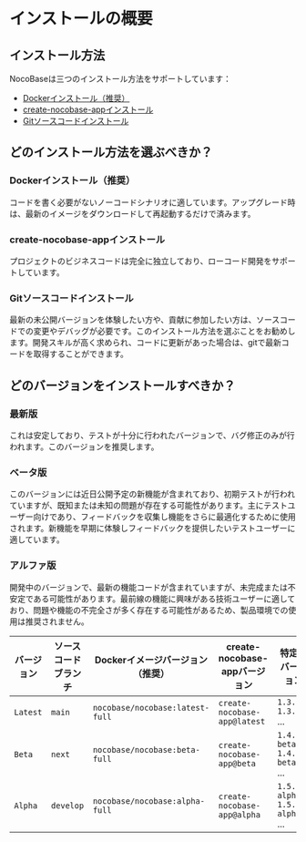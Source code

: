 # インストールの概要

## インストール方法

NocoBaseは三つのインストール方法をサポートしています：

- [Dockerインストール（推奨）](./docker-compose.md)
- [create-nocobase-appインストール](./create-nocobase-app.md)
- [Gitソースコードインストール](./git-clone.md)

## どのインストール方法を選ぶべきか？

### Dockerインストール（推奨）

コードを書く必要がないノーコードシナリオに適しています。アップグレード時は、最新のイメージをダウンロードして再起動するだけで済みます。

### create-nocobase-appインストール

プロジェクトのビジネスコードは完全に独立しており、ローコード開発をサポートしています。

### Gitソースコードインストール

最新の未公開バージョンを体験したい方や、貢献に参加したい方は、ソースコードでの変更やデバッグが必要です。このインストール方法を選ぶことをお勧めします。開発スキルが高く求められ、コードに更新があった場合は、gitで最新コードを取得することができます。

## どのバージョンをインストールすべきか？

### 最新版

これは安定しており、テストが十分に行われたバージョンで、バグ修正のみが行われます。このバージョンを推奨します。

### ベータ版

このバージョンには近日公開予定の新機能が含まれており、初期テストが行われていますが、既知または未知の問題が存在する可能性があります。主にテストユーザー向けであり、フィードバックを収集し機能をさらに最適化するために使用されます。新機能を早期に体験しフィードバックを提供したいテストユーザーに適しています。

### アルファ版

開発中のバージョンで、最新の機能コードが含まれていますが、未完成または不安定である可能性があります。最前線の機能に興味がある技術ユーザーに適しており、問題や機能の不完全さが多く存在する可能性があるため、製品環境での使用は推奨されません。

| バージョン  | ソースコードブランチ | Dockerイメージバージョン（推奨）         | create-nocobase-appバージョン  | 特定のバージョン                             |
| ----------- | --------------------- | --------------------------------------- | ------------------------------ | -------------------------------------------- |
| `Latest`    | `main`                | `nocobase/nocobase:latest-full`        | `create-nocobase-app@latest` | `1.3.51`<br />`1.3.52`<br />...              |
| `Beta`      | `next`                | `nocobase/nocobase:beta-full`          | `create-nocobase-app@beta`   | `1.4.0-beta.1`<br/>`1.4.0-beta.2`<br />...   |
| `Alpha`     | `develop`             | `nocobase/nocobase:alpha-full`         | `create-nocobase-app@alpha`  | `1.5.0-alpha.1`<br/>`1.5.0-alpha.2`<br />... |
